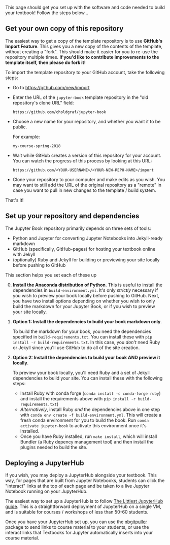 This page should get you set up with the software and code needed to build
your textbook! Follow the steps below...

## Get your own copy of this repository

The easiest way to get a copy of the template repository is to use **GitHub's Import Feature**.
This gives you a new copy of the contents of the template, without creating
a "fork". This should make it easier for you to re-use the repository multiple
times. **If you'd like to contribute improvements to the template itself, then please do fork it!**

To import the template repository to your GitHub account, take the following steps:

* Go to <a href="https://github.com/new/import" target="_blank">https://github.com/new/import</a>
* Enter the URL of the `jupyter-book` template repository in the
  "old repository's clone URL" field:

  ```
  https://github.com/choldgraf/jupyter-book
  ```

* Choose a new name for your repository, and whether you want it to be public.

  For example:

  ```
  my-course-spring-2018
  ```

* Wait while GitHub creates a version of this repository for your account. You
  can watch the progress of this process by looking at this URL:

  ```
  https://github.com/<YOUR-USERNAME>/<YOUR-NEW-REPO-NAME>/import
  ```
* Clone your repository to your computer and make edits as you wish. You may
  want to still add the URL of the original repository as a "remote" in case
  you want to pull in new changes to the template / build system.

That's it!

## Set up your repository and dependencies

The Jupyter Book repository primarily depends on three sets of tools:

* Python and Jupyter for converting Jupyter Notebooks into Jekyll-ready markdown
* GitHub (specifically, GitHub-pages) for hosting your textbook online with Jekyll
* (optionally) Ruby and Jekyll for building or previewing your site locally before pushing to GitHub

This section helps you set each of these up


0. **Install the Anaconda distribution of Python**. This is useful to install
   the dependencies in `build-environment.yml`. It's only *strictly* necessary if
   you wish to preview your book locally before pushing to GitHub. Next, you have
   two install options depending on whether you wish to only build the markdown
   for your Jupyter Book, or if you wish to preview your site locally.
1. **Option 1: Install the dependencies to build your book markdown only**.
     
   To build the markdown for your book, you need the dependencies
   specified in `build-requirements.txt`. You can install these with `pip install -r build-requirements.txt`.
   In this case, you *don't* need Ruby or Jekyll since you'll use GitHub to do all of the site creation.
2. **Option 2: Install the dependencies to build your book AND preview it locally**.

   To preview your book locally, you'll need Ruby and a set of Jekyll dependencies
   to build your site. You can install these with the following steps:
   
   * Install Ruby with conda forge (`conda install -c conda-forge ruby`) and install the requirements
     above with `pip install -r build-requirements.txt`)
   * *Alternatively*, install Ruby *and* the dependencies above in one step with
     `conda env create -f build-environment.yml`. This will create a fresh conda environment for you to
     build the book. Run `conda activate jupyter-book` to activate this environment once it's installed.
   * Once you have Ruby installed, run `make install`, which will install Bundler (a Ruby depency management tool) and then
     install the plugins needed to build the site.

## Deploying a JupyterHub

If you wish, you may deploy a JupyterHub alongside your textbook. This way, for pages that are built from
Jupyter Notebooks, students can click the "interact" links
at the top of each page and be taken to a live Jupyter Notebook running on your JupyterHub.

The easiest way to set up a JupyterHub is to follow [The Littlest JupyterHub guide](https://the-littlest-jupyterhub.readthedocs.io/en/latest/index.html).
This is a straightforward deployment of JupyterHub on a single VM, and is suitable for
courses / workshops of less than 50-60 students.

Once you have your JupyterHub set up, you can use the [nbgitpuller](https://github.com/data-8/nbgitpuller)
package to send links to course material to your students, or use the interact links that Textbooks for Jupyter
automatically inserts into your course material.
